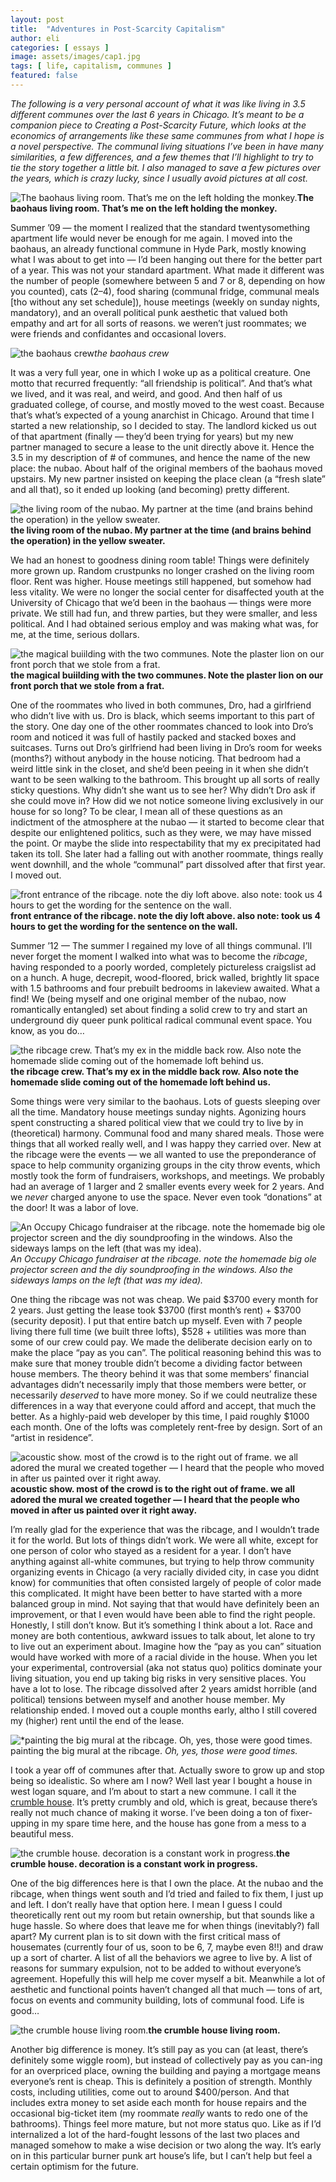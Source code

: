 ```yaml
---
layout: post
title:  "Adventures in Post-Scarcity Capitalism"
author: eli
categories: [ essays ]
image: assets/images/cap1.jpg
tags: [ life, capitalism, communes ]
featured: false
---
```


_The following is a very personal account of what it was like living in 3.5 different communes over the last 6 years in Chicago. It’s meant to be a companion piece to Creating a Post-Scarcity Future, which looks at the economics of arrangements like these same communes from what I hope is a novel perspective. The communal living situations I’ve been in have many similarities, a few differences, and a few themes that I’ll highlight to try to tie the story together a little bit. I also managed to save a few pictures over the years, which is crazy lucky, since I usually avoid pictures at all cost._

![*The baohaus living room. That’s me on the left holding the monkey.*]({{site.baseurl}}/assets/images/cap1.jpg)**The baohaus living room. That’s me on the left holding the monkey.**

Summer ’09 — the moment I realized that the standard twentysomething apartment life would never be enough for me again. I moved into the baohaus, an already functional commune in Hyde Park, mostly knowing what I was about to get into — I’d been hanging out there for the better part of a year. This was not your standard apartment. What made it different was the number of people (somewhere between 5 and 7 or 8, depending on how you counted), cats (2–4), food sharing (communal fridge, communal meals [tho without any set schedule]), house meetings (weekly on sunday nights, mandatory), and an overall political punk aesthetic that valued both empathy and art for all sorts of reasons. we weren’t just roommates; we were friends and confidantes and occasional lovers.

![the baohaus crew]({{site.baseurl}}/assets/images/cap2.jpg)*the baohaus crew*

It was a very full year, one in which I woke up as a political creature. One motto that recurred frequently: “all friendship is political”. And that’s what we lived, and it was real, and weird, and good. And then half of us graduated college, of course, and mostly moved to the west coast. Because that’s what’s expected of a young anarchist in Chicago. Around that time I started a new relationship, so I decided to stay. The landlord kicked us out of that apartment (finally — they’d been trying for years) but my new partner managed to secure a lease to the unit directly above it. Hence the 3.5 in my description of # of communes, and hence the name of the new place: the nubao. About half of the original members of the baohaus moved upstairs. My new partner insisted on keeping the place clean (a “fresh slate” and all that), so it ended up looking (and becoming) pretty different.

![*the living room of the nubao. My partner at the time (and brains behind the operation) in the yellow sweater.*]({{site.baseurl}}/assets/images/cap3.jpg)**the living room of the nubao. My partner at the time (and brains behind the operation) in the yellow sweater.**

We had an honest to goodness dining room table! Things were definitely more grown up. Random crustpunks no longer crashed on the living room floor. Rent was higher. House meetings still happened, but somehow had less vitality. We were no longer the social center for disaffected youth at the University of Chicago that we’d been in the baohaus — things were more private. We still had fun, and threw parties, but they were smaller, and less political. And I had obtained serious employ and was making what was, for me, at the time, serious dollars.

![*the magical buiilding with the two communes. Note the plaster lion on our front porch that we stole from a frat.*]({{site.baseurl}}/assets/images/cap4.jpg)**the magical buiilding with the two communes. Note the plaster lion on our front porch that we stole from a frat.**

One of the roommates who lived in both communes, Dro, had a girlfriend who didn’t live with us. Dro is black, which seems important to this part of the story. One day one of the other roommates chanced to look into Dro’s room and noticed it was full of hastily packed and stacked boxes and suitcases. Turns out Dro’s girlfriend had been living in Dro’s room for weeks (months?) without anybody in the house noticing. That bedroom had a weird little sink in the closet, and she’d been peeing in it when she didn’t want to be seen walking to the bathroom. This brought up all sorts of really sticky questions. Why didn’t she want us to see her? Why didn’t Dro ask if she could move in? How did we not notice someone living exclusively in our house for so long? To be clear, I mean all of these questions as an indictment of the atmosphere at the nubao — it started to become clear that despite our enlightened politics, such as they were, we may have missed the point. Or maybe the slide into respectability that my ex precipitated had taken its toll. She later had a falling out with another roommate, things really went downhill, and the whole “communal” part dissolved after that first year. I moved out.

![*front entrance of the ribcage. note the diy loft above. also note: took us 4 hours to get the wording for the sentence on the wall.*]({{site.baseurl}}/assets/images/cap5.jpg)**front entrance of the ribcage. note the diy loft above. also note: took us 4 hours to get the wording for the sentence on the wall.**

Summer ’12 — The summer I regained my love of all things communal. I’ll never forget the moment I walked into what was to become the *ribcage*, having responded to a poorly worded, completely pictureless craigslist ad on a hunch. A huge, decrepit, wood-floored, brick walled, brightly lit space with 1.5 bathrooms and four prebuilt bedrooms in lakeview awaited. What a find! We (being myself and one original member of the nubao, now romantically entangled) set about finding a solid crew to try and start an underground diy queer punk political radical communal event space. You know, as you do…

![*the ribcage crew. That’s my ex in the middle back row. Also note the homemade slide coming out of the homemade loft behind us.*]({{site.baseurl}}/assets/images/cap6.jpg)**the ribcage crew. That’s my ex in the middle back row. Also note the homemade slide coming out of the homemade loft behind us.**

Some things were very similar to the baohaus. Lots of guests sleeping over all the time. Mandatory house meetings sunday nights. Agonizing hours spent constructing a shared political view that we could try to live by in (theoretical) harmony. Communal food and many shared meals. Those were things that all worked really well, and I was happy they carried over. New at the ribcage were the events — we all wanted to use the preponderance of space to help community organizing groups in the city throw events, which mostly took the form of fundraisers, workshops, and meetings. We probably had an average of 1 larger and 2 smaller events every week for 2 years. And we *never* charged anyone to use the space. Never even took “donations” at the door! It was a labor of love.

![An Occupy Chicago fundraiser at the ribcage. note the homemade big ole projector screen and the diy soundproofing in the windows. Also the sideways lamps on the left (that was my idea).]({{site.baseurl}}/assets/images/cap7.jpg)*An Occupy Chicago fundraiser at the ribcage. note the homemade big ole projector screen and the diy soundproofing in the windows. Also the sideways lamps on the left (that was my idea).*

One thing the ribcage was not was cheap. We paid $3700 every month for 2 years. Just getting the lease took $3700 (first month’s rent) + $3700 (security deposit). I put that entire batch up myself. Even with 7 people living there full time (we built three lofts), $528 + utilities was more than some of our crew could pay. We made the deliberate decision early on to make the place “pay as you can”. The political reasoning behind this was to make sure that money trouble didn’t become a dividing factor between house members. The theory behind it was that some members’ financial advantages didn’t necessarily imply that those members were better, or necessarily *deserved* to have more money. So if we could neutralize these differences in a way that everyone could afford and accept, that much the better. As a highly-paid web developer by this time, I paid roughly $1000 each month. One of the lofts was completely rent-free by design. Sort of an “artist in residence”.

![*acoustic show. most of the crowd is to the right out of frame. we all adored the mural we created together — I heard that the people who moved in after us painted over it right away.*]({{site.baseurl}}/assets/images/cap8.jpg)**acoustic show. most of the crowd is to the right out of frame. we all adored the mural we created together — I heard that the people who moved in after us painted over it right away.**

I’m really glad for the experience that was the ribcage, and I wouldn’t trade it for the world. But lots of things didn’t work. We were all white, except for one person of color who stayed as a resident for a year. I don’t have anything against all-white communes, but trying to help throw community organizing events in Chicago (a very racially divided city, in case you didnt know) for communities that often consisted largely of people of color made this complicated. It might have been better to have started with a more balanced group in mind. Not saying that that would have definitely been an improvement, or that I even would have been able to find the right people. Honestly, I still don’t know. But it’s something I think about a lot. Race and money are both contentious, awkward issues to talk about, let alone to try to live out an experiment about. Imagine how the “pay as you can” situation would have worked with more of a racial divide in the house. When you let your experimental, controversial (aka not status quo) politics dominate your living situation, you end up taking big risks in very sensitive places. You have a lot to lose. The ribcage dissolved after 2 years amidst horrible (and political) tensions between myself and another house member. My relationship ended. I moved out a couple months early, altho I still covered my (higher) rent until the end of the lease.

![*painting the big mural at the ribcage. *Oh, yes, those were good times.*]({{site.baseurl}}/assets/images/cap9.jpg)painting the big mural at the ribcage. *Oh, yes, those were good times.*

I took a year off of communes after that. Actually swore to grow up and stop being so idealistic. So where am I now? Well last year I bought a house in west logan square, and I’m about to start a new commune. I call it the [crumble house](https://www.redfin.com/IL/Chicago/2622-N-Central-Park-Ave-60647/home/183796551). It’s pretty crumbly and old, which is great, because there’s really not much chance of making it worse. I’ve been doing a ton of fixer-upping in my spare time here, and the house has gone from a mess to a beautiful mess.

![*the crumble house. decoration is a constant work in progress.*]({{site.baseurl}}/assets/images/cap10.jpg)**the crumble house. decoration is a constant work in progress.**

One of the big differences here is that I own the place. At the nubao and the ribcage, when things went south and I’d tried and failed to fix them, I just up and left. I don’t really have that option here. I mean I guess I could theoretically rent out my room but retain ownership, but that sounds like a huge hassle. So where does that leave me for when things (inevitably?) fall apart? My current plan is to sit down with the first critical mass of housemates (currently four of us, soon to be 6, 7, maybe even 8!!) and draw up a sort of charter. A list of all the behaviors we agree to live by. A list of reasons for summary expulsion, not to be added to without everyone’s agreement. Hopefully this will help me cover myself a bit. Meanwhile a lot of aesthetic and functional points haven’t changed all that much — tons of art, focus on events and community building, lots of communal food. Life is good…

![*the crumble house living room.*]({{site.baseurl}}/assets/images/cap11.jpg)**the crumble house living room.**

Another big difference is money. It’s still pay as you can (at least, there’s definitely some wiggle room), but instead of collectively pay as you can-ing for an overpriced place, owning the building and paying a mortgage means everyone’s rent is cheap. This is definitely a position of strength. Monthly costs, including utilities, come out to around $400/person. And that includes extra money to set aside each month for house repairs and the occasional big-ticket item (my roommate *really* wants to redo one of the bathrooms). Things feel more mature, but not more status quo. Like as if I’d internalized a lot of the hard-fought lessons of the last two places and managed somehow to make a wise decision or two along the way. It’s early on in this particular burner punk art house’s life, but I can’t help but feel a certain optimism for the future.
